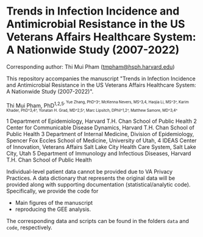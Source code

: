 # Trends in Infection Incidence and Antimicrobial Resistance in the US Veterans Affairs Healthcare System: A Nationwide Study (2007-2022)

Corresponding author: Thi Mui Pham (tmpham@hsph.harvard.edu)

This repository accompanies the manuscript "Trends in Infection Incidence and Antimicrobial Resistance in the US Veterans Affairs Healthcare System: A Nationwide Study (2007-2022)". 

Thi Mui Pham, PhD<sup>1,2,5<sup>, Yue Zhang, PhD^3^, McKenna Nevers, MS^3,4, Haojia Li, MS^3^, Karim Khader, PhD^3,4^, Yonatan H. Grad, MD^2,5^, Marc Lipsitch, DPhil^1,2^, Matthew Samore, MD^3,4^

1 Department of Epidemiology, Harvard T.H. Chan School of Public Health
2 Center for Communicable Disease Dynamics, Harvard T.H. Chan School of Public Health
3 Department of Internal Medicine, Division of Epidemiology, Spencer Fox Eccles School of Medicine, University of Utah, 
4 IDEAS Center of Innovation, Veterans Affairs Salt Lake City Health Care System, Salt Lake City, Utah
5 Department of Immunology and Infectious Diseases, Harvard T.H. Chan School of Public Health


Individual-level patient data cannot be provided due to VA Privacy Practices. A data dictionary that represents the original data will be provided along with supporting documentation (statistical/analytic code). Specifically, we provide the code for

- Main figures of the manuscript
- reproducing the GEE analysis. 

The corresponding data and scripts can be found in the folders `data` and `code`, respectively. 
